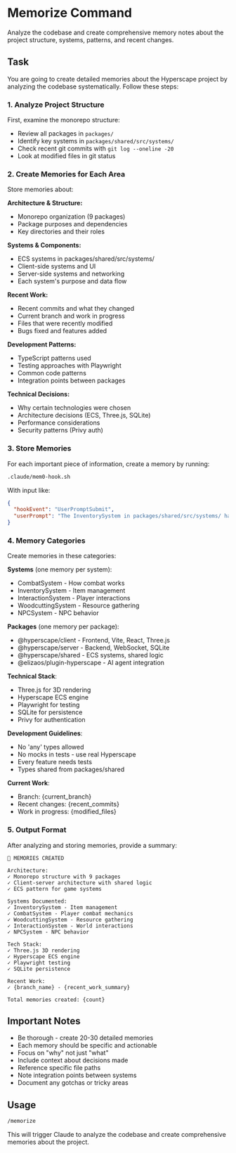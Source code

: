 # Memorize Command

Analyze the codebase and create comprehensive memory notes about the project structure, systems, patterns, and recent changes.

## Task

You are going to create detailed memories about the Hyperscape project by analyzing the codebase systematically. Follow these steps:

### 1. Analyze Project Structure

First, examine the monorepo structure:
- Review all packages in `packages/`
- Identify key systems in `packages/shared/src/systems/`
- Check recent git commits with `git log --oneline -20`
- Look at modified files in git status

### 2. Create Memories for Each Area

Store memories about:

**Architecture & Structure:**
- Monorepo organization (9 packages)
- Package purposes and dependencies
- Key directories and their roles

**Systems & Components:**
- ECS systems in packages/shared/src/systems/
- Client-side systems and UI
- Server-side systems and networking
- Each system's purpose and data flow

**Recent Work:**
- Recent commits and what they changed
- Current branch and work in progress
- Files that were recently modified
- Bugs fixed and features added

**Development Patterns:**
- TypeScript patterns used
- Testing approaches with Playwright
- Common code patterns
- Integration points between packages

**Technical Decisions:**
- Why certain technologies were chosen
- Architecture decisions (ECS, Three.js, SQLite)
- Performance considerations
- Security patterns (Privy auth)

### 3. Store Memories

For each important piece of information, create a memory by running:

```bash
.claude/mem0-hook.sh
```

With input like:
```json
{
  "hookEvent": "UserPromptSubmit",
  "userPrompt": "The InventorySystem in packages/shared/src/systems/ handles item management, uses Map<playerId, Item[]> for storage, and integrates with the UI through ItemSlot components"
}
```

### 4. Memory Categories

Create memories in these categories:

**Systems** (one memory per system):
- CombatSystem - How combat works
- InventorySystem - Item management
- InteractionSystem - Player interactions
- WoodcuttingSystem - Resource gathering
- NPCSystem - NPC behavior

**Packages** (one memory per package):
- @hyperscape/client - Frontend, Vite, React, Three.js
- @hyperscape/server - Backend, WebSocket, SQLite
- @hyperscape/shared - ECS systems, shared logic
- @elizaos/plugin-hyperscape - AI agent integration

**Technical Stack**:
- Three.js for 3D rendering
- Hyperscape ECS engine
- Playwright for testing
- SQLite for persistence
- Privy for authentication

**Development Guidelines**:
- No 'any' types allowed
- No mocks in tests - use real Hyperscape
- Every feature needs tests
- Types shared from packages/shared

**Current Work**:
- Branch: {current_branch}
- Recent changes: {recent_commits}
- Work in progress: {modified_files}

### 5. Output Format

After analyzing and storing memories, provide a summary:

```
📝 MEMORIES CREATED

Architecture:
✓ Monorepo structure with 9 packages
✓ Client-server architecture with shared logic
✓ ECS pattern for game systems

Systems Documented:
✓ InventorySystem - Item management
✓ CombatSystem - Player combat mechanics
✓ WoodcuttingSystem - Resource gathering
✓ InteractionSystem - World interactions
✓ NPCSystem - NPC behavior

Tech Stack:
✓ Three.js 3D rendering
✓ Hyperscape ECS engine
✓ Playwright testing
✓ SQLite persistence

Recent Work:
✓ {branch_name} - {recent_work_summary}

Total memories created: {count}
```

## Important Notes

- Be thorough - create 20-30 detailed memories
- Each memory should be specific and actionable
- Focus on "why" not just "what"
- Include context about decisions made
- Reference specific file paths
- Note integration points between systems
- Document any gotchas or tricky areas

## Usage

```bash
/memorize
```

This will trigger Claude to analyze the codebase and create comprehensive memories about the project.
